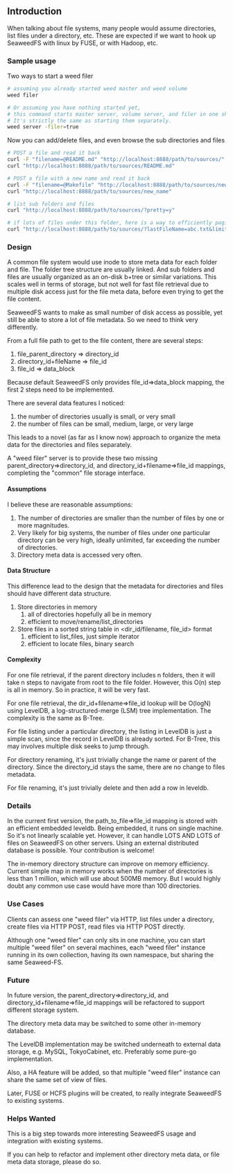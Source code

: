 ## Introduction

When talking about file systems, many people would assume directories, list files under a directory, etc. These are expected if we want to hook up SeaweedFS with linux by FUSE, or with Hadoop, etc.

### Sample usage

Two ways to start a weed filer

```bash
# assuming you already started weed master and weed volume
weed filer

# Or assuming you have nothing started yet,
# this command starts master server, volume server, and filer in one shot. 
# It's strictly the same as starting them separately.
weed server -filer=true
```

Now you can add/delete files, and even browse the sub directories and files

```bash
# POST a file and read it back
curl -F "filename=@README.md" "http://localhost:8888/path/to/sources/"
curl "http://localhost:8888/path/to/sources/README.md"

# POST a file with a new name and read it back
curl -F "filename=@Makefile" "http://localhost:8888/path/to/sources/new_name"
curl "http://localhost:8888/path/to/sources/new_name"

# list sub folders and files
curl "http://localhost:8888/path/to/sources/?pretty=y"

# if lots of files under this folder, here is a way to efficiently paginate through all of them
curl "http://localhost:8888/path/to/sources/?lastFileName=abc.txt&limit=50&pretty=y"
```

### Design

A common file system would use inode to store meta data for each folder and file. The folder tree structure are usually linked. And sub folders and files are usually organized as an on-disk b+tree or similar variations. This scales well in terms of storage, but not well for fast file retrieval due to multiple disk access just for the file meta data, before even trying to get the file content.

SeaweedFS wants to make as small number of disk access as possible, yet still be able to store a lot of file metadata. So we need to think very differently.

From a full file path to get to the file content, there are several steps:

1. file_parent_directory => directory_id
2. directory_id+fileName => file_id
3. file_id => data_block

Because default SeaweedFS only provides file_id=>data_block mapping, the first 2 steps need to be implemented.

There are several data features I noticed:

1. the number of directories usually is small, or very small
2. the number of files can be small, medium, large, or very large

This leads to a novel (as far as I know now) approach to organize the meta data for the directories and files separately.

A "weed filer" server is to provide these two missing parent_directory=>directory_id, and directory_id+filename=>file_id mappings, completing the "common" file storage interface.

#### Assumptions

I believe these are reasonable assumptions:

1. The number of directories are smaller than the number of files by one or more magnitudes.
2. Very likely for big systems, the number of files under one particular directory can be very high, ideally unlimited, far exceeding the number of directories.
3. Directory meta data is accessed very often.

#### Data Structure

This difference lead to the design that the metadata for directories and files should have different data structure.

1. Store directories in memory
    1. all of directories hopefully all be in memory
    2. efficient to move/rename/list_directories
2. Store files in a sorted string table in <dir_id/filename, file_id> format
    1. efficient to list_files, just simple iterator
    2. efficient to locate files, binary search

#### Complexity
For one file retrieval, if the parent directory includes n folders, then it will take n steps to navigate from root to the file folder. However, this O(n) step is all in memory. So in practice, it will be very fast.

For one file retrieval, the dir_id+filename=>file_id lookup will be O(logN) using LevelDB, a log-structured-merge (LSM) tree implementation. The complexity is the same as B-Tree.

For file listing under a particular directory, the listing in LevelDB is just a simple scan, since the record in LevelDB is already sorted. For B-Tree, this may involves multiple disk seeks to jump through.

For directory renaming, it's just trivially change the name or parent of the directory. Since the directory_id stays the same, there are no change to files metadata.

For file renaming, it's just trivially delete and then add a row in leveldb.

### Details

In the current first version, the path_to_file=>file_id mapping is stored with an efficient embedded leveldb. Being embedded, it runs on single machine. So it's not linearly scalable yet. However, it can handle LOTS AND LOTS of files on SeaweedFS on other servers. Using an external distributed database is possible. Your contribution is welcome!

The in-memory directory structure can improve on memory efficiency. Current simple map in memory works when the number of directories is less than 1 million, which will use about 500MB memory. But I would highly doubt any common use case would have more than 100 directories.

### Use Cases

Clients can assess one "weed filer" via HTTP, list files under a directory, create files via HTTP POST, read files via HTTP POST directly.

Although one "weed filer" can only sits in one machine, you can start multiple "weed filer" on several machines, each "weed filer" instance running in its own collection, having its own namespace, but sharing the same Seaweed-FS.

### Future

In future version, the parent_directory=>directory_id, and directory_id+filename=>file_id mappings will be refactored to support different storage system.

The directory meta data may be switched to some other in-memory database.

The LevelDB implementation may be switched underneath to external data storage, e.g. MySQL, TokyoCabinet, etc. Preferably some pure-go implementation.

Also, a HA feature will be added, so that multiple "weed filer" instance can share the same set of view of files.

Later, FUSE or HCFS plugins will be created, to really integrate SeaweedFS to existing systems.

### Helps Wanted

This is a big step towards more interesting SeaweedFS usage and integration with existing systems.

If you can help to refactor and implement other directory meta data, or file meta data storage, please do so.